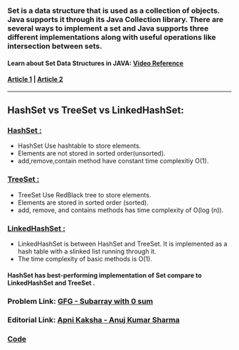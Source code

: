### Set is a data structure that is used as a collection of objects. Java supports it through its Java Collection library. There are several ways to implement a set and Java supports three different implementations along with useful operations like intersection between sets.


#### Learn about Set Data Structures in JAVA: [Video Reference](https://youtu.be/rS4VWfPUArY)
#### [Article 1](https://www.geeksforgeeks.org/set-in-java/) | [Article 2](https://iq.opengenus.org/set-in-java/)

<hr>

## HashSet vs TreeSet vs LinkedHashSet:
### [HashSet :](./MyHashSet.java)
- HashSet Use hashtable to store elements.
- Elements are not stored in sorted order(unsorted).
- add,remove,contain method have constant time complexitiy O(1).

### [TreeSet :](./MyTreeSet.java)
- TreeSet Use RedBlack tree to store elements.
- Elements are stored in sorted order (sorted).
- add, remove, and contains methods has time complexity of O(log (n)).

### [LinkedHashSet :](./MyLinkedHashSet.java)
- LinkedHashSet is between HashSet and TreeSet. It is implemented as a hash table with a slinked list running through it.
- The time complexity of basic methods is O(1).

#### HashSet has best-performing implementation of Set compare to LinkedHashSet and TreeSet .

### Problem Link: [GFG - Subarray with 0 sum](https://practice.geeksforgeeks.org/problems/subarray-with-0-sum-1587115621/1#)
### Editorial Link: [Apni Kaksha - Anuj Kumar Sharma](https://youtu.be/PSpuM9cimxA)
### [Code](./SubarrayWith0Sum.java)
